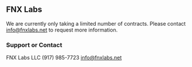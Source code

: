 ## FNX Labs

We are currently only taking a limited number of contracts.  Please contact info@fnxlabs.net to request more information.

### Support or Contact

FNX Labs LLC
(917) 985-7723
info@fnxlabs.net
